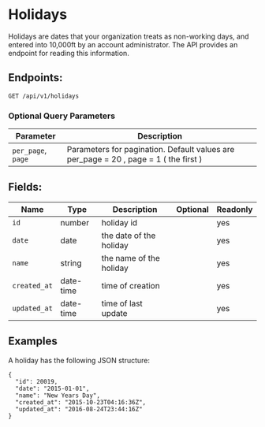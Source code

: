 # Holidays

Holidays are dates that your organization treats as non-working days, and entered into 10,000ft by an account administrator. The API provides an endpoint for reading this information.

## Endpoints:

```
GET /api/v1/holidays
```

### Optional Query Parameters

| **Parameter** | **Description** |
| ------------- | --------------- |
| `per_page`, `page` |  Parameters for pagination. Default values are per_page = 20 , page = 1 ( the first ) |

## Fields:

| **Name** | **Type** | **Description** | **Optional** | **Readonly** |
| -------- | -------- | --------------- | ------------ | ------------- |
| `id` | number | holiday id |  | yes |
| `date` | date | the date of the holiday |  | yes |
| `name` | string | the name of the holiday |  | yes |
| `created_at` | date-time | time of creation | | yes |
| `updated_at` | date-time | time of last update | | yes |

## Examples

A holiday has the following JSON structure:

```
{
  "id": 20019,
  "date": "2015-01-01",
  "name": "New Years Day",
  "created_at": "2015-10-23T04:16:36Z",
  "updated_at": "2016-08-24T23:44:16Z"
}
```
